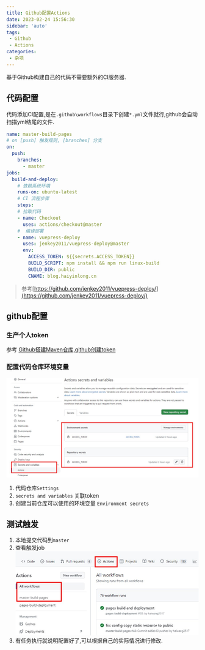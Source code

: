```yaml
---
title: Github配置Actions
date: 2023-02-24 15:56:30
sidebar: 'auto'
tags:
 - Github
 - Actions
categories: 
 - 杂项
---
```


基于Github构建自己的代码不需要额外的CI服务器.

## 代码配置
代码添加CI配置,是在`.github\workflows`目录下创建`*.yml`文件就行,github会自动扫描yml结尾的文件.
```yml
name: master-build-pages
# on [push] 触发规则, [branches] 分支
on: 
  push:
    branches:
      - master
jobs:
  build-and-deploy:
    # 依赖系统环境
    runs-on: ubuntu-latest
    # CI 流程步骤
    steps:
    # 拉取代码
    - name: Checkout
      uses: actions/checkout@master
    #  编译部署
    - name: vuepress-deploy
      uses: jenkey2011/vuepress-deploy@master
      env:
        ACCESS_TOKEN: ${{secrets.ACCESS_TOKEN}}
        BUILD_SCRIPT: npm install && npm run linux-build
        BUILD_DIR: public
        CNAME: blog.haiyinlong.cn
```

> 参考[https://github.com/jenkey2011/vuepress-deploy/](https://github.com/jenkey2011/vuepress-deploy/)


## github配置

### 生产个人token
参考 [Github搭建Maven仓库,github创建token](Github%E6%90%AD%E5%BB%BAMaven%E4%BB%93%E5%BA%93.md#github创建token)

### 配置代码仓库环境变量

![SecretEnv](/images/other/githubMaven/SecretEnv.jpg)

1. 代码仓库`Settings`
2. `secrets and variables` 关联token
3. 创建当前仓库可以使用的环境变量 `Environment secrets` 

## 测试触发
1. 本地提交代码到`master`
2. 查看触发job
![TriggerJob](/images/other/githubMaven/TriggerJob.jpg)
3. 有任务执行就说明配置好了,可以根据自己的实际情况进行修改.

